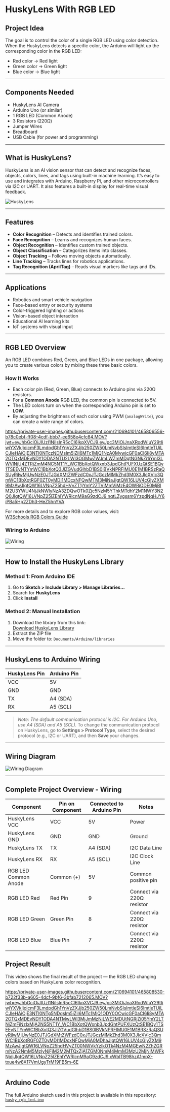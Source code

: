 # HuskyLens With RGB LED 

## Project Idea

The goal is to control the color of a single RGB LED using color detection. When the HuskyLens detects a specific color, the Arduino will light up the corresponding color in the RGB LED:
- Red color → Red light
- Green color → Green light
- Blue color → Blue light

---

## Components Needed

- HuskyLens AI Camera
- Arduino Uno (or similar)
- 1 RGB LED (Common Anode)
- 3 Resistors (220Ω)
- Jumper Wires
- Breadboard
- USB Cable (for power and programming)

---

## What is HuskyLens?

HuskyLens is an AI vision sensor that can detect and recognize faces, objects, colors, lines, and tags using built-in machine learning. It’s easy to use and integrates with Arduino, Raspberry Pi, and other microcontrollers via I2C or UART. It also features a built-in display for real-time visual feedback.

![HuskyLens](Huskylens.jpg)

---

## Features

- **Color Recognition** – Detects and identifies trained colors.
- **Face Recognition** – Learns and recognizes human faces.
- **Object Recognition** – Identifies custom trained objects.
- **Object Classification** – Categorizes items into classes.
- **Object Tracking** – Follows moving objects automatically.
- **Line Tracking** – Tracks lines for robotics applications.
- **Tag Recognition (AprilTag)** – Reads visual markers like tags and IDs.

---

## Applications

- Robotics and smart vehicle navigation  
- Face-based entry or security systems  
- Color-triggered lighting or actions  
- Vision-based object interaction  
- Educational AI learning kits  
- IoT systems with visual input

---

## RGB LED Overview

An RGB LED combines Red, Green, and Blue LEDs in one package, allowing you to create various colors by mixing these three basic colors.

### How It Works

- Each color pin (Red, Green, Blue) connects to Arduino pins via 220Ω resistors.  
- For a **Common Anode** RGB LED, the common pin is connected to 5V.  
- The LED colors turn on when the corresponding Arduino pin is set to **LOW**.  
- By adjusting the brightness of each color using PWM (`analogWrite`), you can create a wide range of colors.

https://private-user-images.githubusercontent.com/210694101/465806556-b78c0ebf-ff08-4cdf-bbb7-ee658e4cfc84.MOV?jwt=eyJhbGciOiJIUzI1NiIsInR5cCI6IkpXVCJ9.eyJpc3MiOiJnaXRodWIuY29tIiwiYXVkIjoicmF3LmdpdGh1YnVzZXJjb250ZW50LmNvbSIsImtleSI6ImtleTUiLCJleHAiOjE3NTI0NTczNDMsIm5iZiI6MTc1MjQ1NzA0MywicGF0aCI6Ii8yMTA2OTQxMDEvNDY1ODA2NTU2LWI3OGMwZWJmLWZmMDgtNGNkZi1iYmI3LWVlNjU4ZTRjZmM4NC5NT1Y_WC1BbXotQWxnb3JpdGhtPUFXUzQtSE1BQy1TSEEyNTYmWC1BbXotQ3JlZGVudGlhbD1BS0lBVkNPRFlMU0E1M1BRSzRaQSUyRjIwMjUwNzE0JTJGdXMtZWFzdC0xJTJGczMlMkZhd3M0X3JlcXVlc3QmWC1BbXotRGF0ZT0yMDI1MDcxNFQwMTM3MjNaJlgtQW16LUV4cGlyZXM9MzAwJlgtQW16LVNpZ25hdHVyZT1jYmY2ZTViMmViMzE4OWRiODE0MjBlM2U3YWU4NjJkNWIyNzA3ZDQwOTk0Zjc5NzM5YThkMTdhY2M1NWY3N2Q0JlgtQW16LVNpZ25lZEhlYWRlcnM9aG9zdCJ9.nqtLZygssm6YzpdNqHJY6iPBa5Hp2ZDh3-HeZ5hnYVA


For more details and to explore RGB color values, visit:  
[W3Schools RGB Colors Guide](https://www.w3schools.com/colors/colors_rgb.asp)

### Wiring to Arduino

![Wiring](2D_Circuit_Arduino-RGB-LED-common-anode.png)

---

## How to Install the HuskyLens Library

### Method 1: From Arduino IDE

1. Go to **Sketch > Include Library > Manage Libraries...**  
2. Search for **HuskyLens**  
3. Click **Install**

### Method 2: Manual Installation

1. Download the library from this link:  
   [Download HuskyLens Library](https://wiki.dfrobot.com/HUSKYLENS_V1.0_SKU_SEN0305_SEN0336#4.%20Upgrade%20Firmware)  
2. Extract the ZIP file  
3. Move the folder to: `Documents/Arduino/libraries`

---

## HuskyLens to Arduino Wiring

| HuskyLens Pin | Arduino Pin |
|---------------|-------------|
| VCC           | 5V          |
| GND           | GND         |
| TX            | A4 (SDA)    |
| RX            | A5 (SCL)    |

> _Note: The default communication protocol is I2C. For Arduino Uno, use A4 (SDA) and A5 (SCL)._
> To change the communication protocol on HuskyLens, go to **Settings > Protocol Type**, select the desired protocol (e.g., I2C or UART), and then **Save** your changes.  
---

## Wiring Diagram

![Wiring Diagram](huskylens-ardiono-i2c.png)

---

## Complete Project Overview - Wiring 
| Component          | Pin on Component   | Connected to Arduino Pin | Notes                      |
|--------------------|--------------------|-------------------------|----------------------------|
| HuskyLens VCC      | VCC                | 5V                      | Power                      |
| HuskyLens GND      | GND                | GND                     | Ground                     |
| HuskyLens TX       | TX                 | A4 (SDA)                | I2C Data Line              |
| HuskyLens RX       | RX                 | A5 (SCL)                | I2C Clock Line             |
| RGB LED Common Anode| Common (+)          | 5V                      | Common positive pin        |
| RGB LED Red        | Red Pin            | 9                       | Connect via 220Ω resistor  |
| RGB LED Green      | Green Pin          | 8                       | Connect via 220Ω resistor  |
| RGB LED Blue       | Blue Pin           | 7                       | Connect via 220Ω resistor  |

## Project Result
This video shows the final result of the project — the RGB LED changing colors based on HuskyLens color recognition.

https://private-user-images.githubusercontent.com/210694101/465808530-b722f33b-a605-4dcf-9bf6-3bfab7212065.MOV?jwt=eyJhbGciOiJIUzI1NiIsInR5cCI6IkpXVCJ9.eyJpc3MiOiJnaXRodWIuY29tIiwiYXVkIjoicmF3LmdpdGh1YnVzZXJjb250ZW50LmNvbSIsImtleSI6ImtleTUiLCJleHAiOjE3NTI0NTg5NDgsIm5iZiI6MTc1MjQ1ODY0OCwicGF0aCI6Ii8yMTA2OTQxMDEvNDY1ODA4NTMwLWI3MjJmMzNiLWE2MDUtNGRjZi05YmY2LTNiZmFiNzIxMjA2NS5NT1Y_WC1BbXotQWxnb3JpdGhtPUFXUzQtSE1BQy1TSEEyNTYmWC1BbXotQ3JlZGVudGlhbD1BS0lBVkNPRFlMU0E1M1BRSzRaQSUyRjIwMjUwNzE0JTJGdXMtZWFzdC0xJTJGczMlMkZhd3M0X3JlcXVlc3QmWC1BbXotRGF0ZT0yMDI1MDcxNFQwMjA0MDhaJlgtQW16LUV4cGlyZXM9MzAwJlgtQW16LVNpZ25hdHVyZT00NWVkYzlkOTk4NzM4MGEwN2ZhZGRmNzA2NmM5MzIyNjFjM2M2MTQxZjA1ZGM0NmM4MmM3MzU2MjNiMWFkNjdjJlgtQW16LVNpZ25lZEhlYWRlcnM9aG9zdCJ9.xWbITB98hzA1mpX-txue4w8X17VmUgyTrM19FB5m-6E

---

## Arduino Code

The full Arduino sketch used in this project is available in this repository:  
[`husky_rgb_led.ino`](Code.ino)

---

